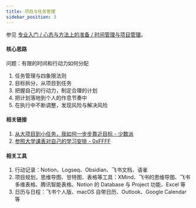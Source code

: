 ```yaml
---
title: 项目与任务管理
sidebar_position: 3
---
```


参见 [专业入门 / 心态与方法上的准备 / 时间管理与项目管理](/getting-started/mental-preparation#7-时间管理与项目管理)。

#### 核心思路

问题：有限的时间和行动力如何分配

1. 任务管理与四象限法则
2. 目标拆分，从项目到任务
3. 把握自己的行动力，制定合理的计划
4. 把计划落地到个人的作息节奏中
5. 在执行中不断调整，发现风险与解决风险

#### 相关链接
1. [从大项目到小任务，我如何一步步靠近目标 - 少数派](https://sspai.com/post/47443)
2. [参照大学课表对自己的学习安排 - 0xFFFF](https://0xffff.one/d/1214)

#### 相关工具
1. 行动记录：Notion、Logseq、Obsidian、飞书文档、语雀
2. 项目规划，思维导图、甘特图、表格等工具：XMind、飞书的思维导图、飞书多维表格、腾讯智能表格、Notion 的 Database 与 Project 功能、Excel 等
3. 日历与日程：飞书个人版、macOS 自带日历、Outlook、Google Calendar 等
